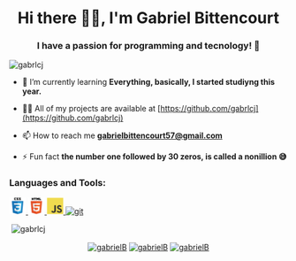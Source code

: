 <h1 align="center">Hi there 👋🏽, I'm Gabriel Bittencourt</h1>
<h3 align="center">I have a passion for programming and tecnology! 🚀</h3>

<p align="left"> <img src="https://komarev.com/ghpvc/?username=gabrlcj&label=Profile%20views&color=0e75b6&style=flat" alt="gabrlcj" /> </p>

- 🌱 I’m currently learning **Everything, basically, I started studiyng this year.**

- 👨‍💻 All of my projects are available at [https://github.com/gabrlcj](https://github.com/gabrlcj)

- 📫 How to reach me **gabrielbittencourt57@gmail.com**

- ⚡ Fun fact **the number one followed by 30 zeros, is called a nonillion 😅**

<h3 align="left">Languages and Tools:</h3>
<p align="left"> 
  <a href="https://www.w3schools.com/css/" target="_blank"> <img src="https://raw.githubusercontent.com/devicons/devicon/master/icons/css3/css3-original-wordmark.svg" alt="css3" width="30" height="30"/> </a> 
  <a href="https://www.w3.org/html/" target="_blank"> <img src="https://raw.githubusercontent.com/devicons/devicon/master/icons/html5/html5-original-wordmark.svg" alt="html5" width="30" height="30"/> </a> 
  <a href="https://developer.mozilla.org/en-US/docs/Web/JavaScript" target="_blank"> <img src="https://raw.githubusercontent.com/devicons/devicon/master/icons/javascript/javascript-original.svg" alt="javascript" width="30" height="30"/> </a> 
  <a href="https://git-scm.com/" target="_blank"> <img src="https://www.vectorlogo.zone/logos/git-scm/git-scm-icon.svg" alt="git" width="30" height="30"/> </a> 
</p>

<!--<p><img align="left" src="https://github-readme-stats.vercel.app/api/top-langs?username=gabrlcj&show_icons=true&theme=tokyonight&title_color=ffffff&text_color=00ff84&locale=en&layout=compact" alt="gabrlcj" /></p>-->

<p>&nbsp;<img align="center" src="https://github-readme-stats.vercel.app/api?username=gabrlcj&show_icons=true&theme=tokyonight&title_color=ffffff&text_color=00ff84&locale=en" alt="gabrlcj" /></p>

<p align="center">
<a href="https://codepen.io/gabrlcj" target="blank"><img align="center" src="https://cdn.jsdelivr.net/npm/simple-icons@3.0.1/icons/codepen.svg" alt="gabrielB" height="50" width="40" /></a>
<a href="https://linkedin.com/in/gabriel-bittencourt-penteado" target="blank"><img align="center" src="https://cdn.jsdelivr.net/npm/simple-icons@3.0.1/icons/linkedin.svg" alt="gabrielB" height="50" width="40" /></a>
<a href="https://instagram.com/gabrlcj" target="blank"><img align="center" src="https://cdn.jsdelivr.net/npm/simple-icons@3.0.1/icons/instagram.svg" alt="gabrielB" height="50" width="40" /></a>
</p>
